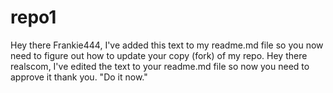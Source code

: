 # repo1

Hey there Frankie444, I've added this text to my readme.md file so you now need to figure out how to update your copy (fork) of my repo.
Hey there realscom, I've edited the text to your readme.md file so now you need to approve it thank you. "Do it now."
